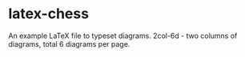 # latex-chess

An example LaTeX file to typeset diagrams. 
2col-6d - two columns of diagrams, total 6 diagrams per page.
